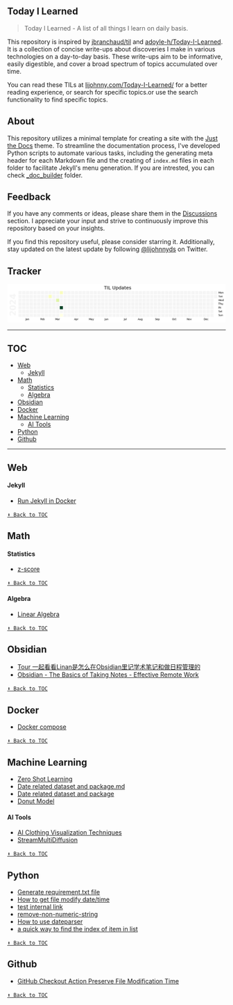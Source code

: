 ## Today I Learned

> Today I Learned - A list of all things I learn on daily basis.

This repository is inspired by [jbranchaud/til](https://github.com/jbranchaud/til) and [adoyle-h/Today-I-Learned](https://github.com/adoyle-h/Today-I-Learned). It is a collection  of concise write-ups about discoveries I make in various technologies on a day-to-day basis. These write-ups aim to be informative, easily digestible, and cover a broad spectrum of topics accumulated over time.

You can read these TILs at [lijohnny.com/Today-I-Learned/](https://lijohnny.com/Today-I-Learned/) for a better reading experience, or search for specific topics.or use the search functionality to find specific topics.

## About  

This repository utilizes a minimal template for creating a site with the [Just the Docs](https://just-the-docs.github.io/just-the-docs/) theme. To streamline the documentation process, I've developed Python scripts to automate various tasks, including the generating meta header for each Markdown file and the creating of `index.md` files in each folder to facilitate Jekyll's menu generation. If you are intrested, you can check [_doc_builder](/_doc_builder/) folder.


## Feedback

If you have any comments or ideas, please share them in the [Discussions](https://github.com/itslijohnny/Today-I-Learned/discussions) section. I appreciate your input and strive to continuously improve this repository based on your insights.

If you find this repository useful, please consider starring it. Additionally, stay updated on the latest update by following [@lijohnnyds](https://twitter.com/lijohnnyds) on Twitter.

## Tracker
![image](assets/til_update.png)

------
## TOC
<!-- toc -->
<!-- <details close> -->
<!-- <summary>Collapse/Expand</summary> -->
- [Web](#web)
  - [Jekyll](#jekyll)
- [Math](#math)
  - [Statistics](#statistics)
  - [Algebra](#algebra)
- [Obsidian](#obsidian)
- [Docker](#docker)
- [Machine Learning](#machine-learning)
  - [AI Tools](#ai-tools)
- [Python](#python)
- [Github](#github)

<!-- </details> -->
<!-- tocstop -->
------
## Web
#### Jekyll
- [Run Jekyll in Docker](web/jekyll/run-jekyll-in-docker.md)


[`⬆ Back to TOC`](#toc)
## Math
#### Statistics
- [z-score](math/statistics/z-score.md)


[`⬆ Back to TOC`](#toc)
#### Algebra
- [Linear Algebra](math/algebra/linear-algebra.md)


[`⬆ Back to TOC`](#toc)
## Obsidian
- [Tour 一起看看Linan是怎么在Obsidian里记学术笔记和做日程管理的](obsidian/tour%20一起看看linan是怎么在obsidian里记学术笔记和做日程管理的.md)
- [Obsidian - The Basics of Taking Notes - Effective Remote Work](obsidian/obsidian%20-%20the%20basics%20of%20taking%20notes%20-%20effective%20remote%20work.md)


[`⬆ Back to TOC`](#toc)
## Docker
- [Docker compose](docker/docker-compose.md)


[`⬆ Back to TOC`](#toc)
## Machine Learning
- [Zero Shot Learning](ml/zero-shot-model.md)
- [Date related dataset and package.md  ](ml/date-related-dataset-and-package.md)
- [Date related dataset and package](ml/date%20related%20dataset%20and%20package.md)
- [Donut Model](ml/dount_model.md)
#### AI Tools
- [AI Clothing Visualization Techniques](ml/ai-tools/ai%20clothing%20visualization%20techniques.md)
- [StreamMultiDiffusion](ml/ai-tools/streammultidiffusion.md)


[`⬆ Back to TOC`](#toc)
## Python
- [Generate requirement.txt file](python/generate-requirement.md)
- [How to get file modify date/time](python/how-to-get-file-modify-datetime.md)
- [test internal link](python/test%20internal%20link.md)
- [remove-non-numeric-string](python/remove-non-numeric-string.md)
- [How to use dateparser](python/how%20to%20use%20dateparser.md)
- [a quick way to find the index of item in list](python/find-index.md)


[`⬆ Back to TOC`](#toc)
## Github
- [GitHub Checkout Action Preserve File Modification Time](github/restore_file_datetime.md)


[`⬆ Back to TOC`](#toc)